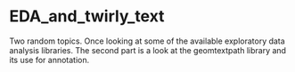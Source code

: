 # EDA_and_twirly_text
Two random topics.  Once looking at some of the available exploratory data analysis libraries.  The second part is a look at the geomtextpath library and its use for annotation.  
